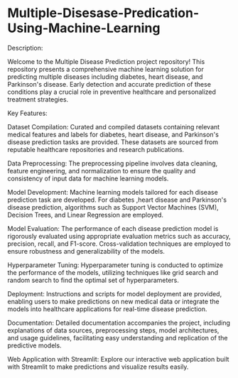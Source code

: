 # Multiple-Disesase-Predication-Using-Machine-Learning

Description:

Welcome to the Multiple Disease Prediction project repository! This repository presents a comprehensive machine learning solution for predicting multiple diseases including diabetes, heart disease, and Parkinson's disease. Early detection and accurate prediction of these conditions play a crucial role in preventive healthcare and personalized treatment strategies.

Key Features:

Dataset Compilation: Curated and compiled datasets containing relevant medical features and labels for diabetes, heart disease, and Parkinson's disease prediction tasks are provided. These datasets are sourced from reputable healthcare repositories and research publications.

Data Preprocessing: The preprocessing pipeline involves data cleaning, feature engineering, and normalization to ensure the quality and consistency of input data for machine learning models.

Model Development: Machine learning models tailored for each disease prediction task are developed. For diabetes ,heart disease and Parkinson's disease prediction, algorithms such as Support Vector Machines (SVM), Decision Trees, and Linear Regression are employed.

Model Evaluation: The performance of each disease prediction model is rigorously evaluated using appropriate evaluation metrics such as accuracy, precision, recall, and F1-score. Cross-validation techniques are employed to ensure robustness and generalizability of the models.

Hyperparameter Tuning: Hyperparameter tuning is conducted to optimize the performance of the models, utilizing techniques like grid search and random search to find the optimal set of hyperparameters.

Deployment: Instructions and scripts for model deployment are provided, enabling users to make predictions on new medical data or integrate the models into healthcare applications for real-time disease prediction.

Documentation: Detailed documentation accompanies the project, including explanations of data sources, preprocessing steps, model architectures, and usage guidelines, facilitating easy understanding and replication of the predictive models.

Web Application with Streamlit: Explore our interactive web application built with Streamlit to make predictions and visualize results easily.
